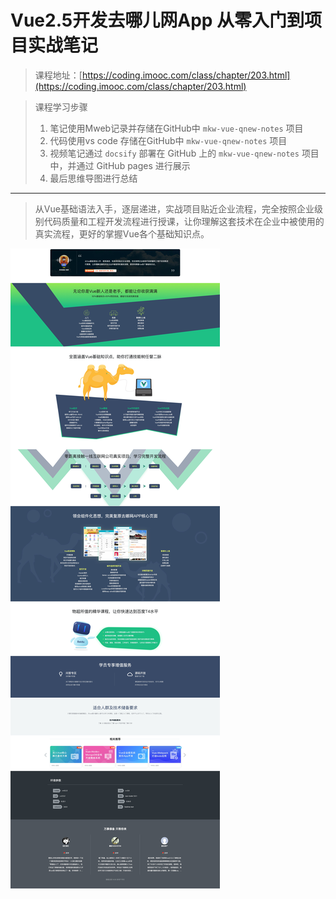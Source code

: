 # Vue2.5开发去哪儿网App 从零入门到项目实战笔记

> 课程地址：[https://coding.imooc.com/class/chapter/203.html](https://coding.imooc.com/class/chapter/203.html)

> 课程学习步骤
> 1. 笔记使用Mweb记录并存储在GitHub中 `mkw-vue-qnew-notes` 项目
> 2. 代码使用vs code 存储在GitHub中 `mkw-vue-qnew-notes` 项目
> 3. 视频笔记通过 `docsify` 部署在 GitHub 上的 `mkw-vue-qnew-notes` 项目中，并通过 GitHub pages 进行展示
> 4. 最后思维导图进行总结

---

> 从Vue基础语法入手，逐层递进，实战项目贴近企业流程，完全按照企业级别代码质量和工程开发流程进行授课，让你理解这套技术在企业中被使用的真实流程，更好的掌握Vue各个基础知识点。

<img src="./static/image/content-img.jpg">